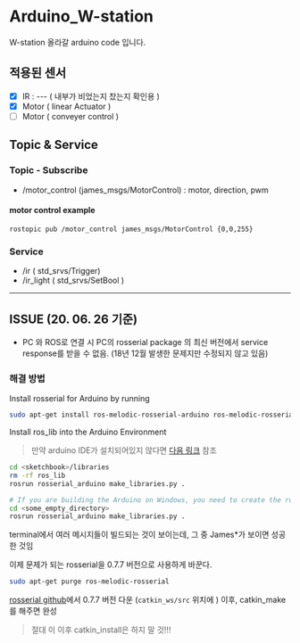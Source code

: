# Arduino_W-station

W-station 올라갈 arduino code 입니다.

## 적용된 센서
- [x] IR : --- ( 내부가 비었는지 찼는지 확인용 )
- [x] Motor ( linear Actuator ) 
- [ ] Motor ( conveyer control ) 

## Topic & Service

### Topic - Subscribe
- /motor_control (james_msgs/MotorControl) : motor, direction, pwm
#### motor control example
```
rostopic pub /motor_control james_msgs/MotorControl {0,0,255}
```
### Service
- /ir       ( std_srvs/Trigger)
- /ir_light ( std_srvs/SetBool )

---

## ISSUE (20. 06. 26 기준)
 - PC 와 ROS로 연결 시 PC의 rosserial package 의 최신 버전에서 service response를 받을 수 없음. (18년 12월 발생한 문제지만 수정되지 않고 있음)

### 해결 방법

Install rosserial for Arduino by running

```bash
sudo apt-get install ros-melodic-rosserial-arduino ros-melodic-rosserial
```

Install ros_lib into the Arduino Environment
> 만약 arduino IDE가 설치되어있지 않다면 [다음 링크](https://emanual.robotis.com/docs/en/software/arduino_ide/) 참조

```bash
cd <sketchbook>/libraries
rm -rf ros_lib
rosrun rosserial_arduino make_libraries.py .

# If you are building the Arduino on Windows, you need to create the ros_lib folder in some convenient directory.
cd <some_empty_directory>
rosrun rosserial_arduino make_libraries.py .
```

terminal에서 여러 메시지들이 빌드되는 것이 보이는데, 그 중 James*가 보이면 성공한 것임

이제 문제가 되는 rosserial을 0.7.7 버전으로 사용하게 바꾼다.

```bash
sudo apt-get purge ros-melodic-rosserial
```

[rosserial github](https://github.com/ros-drivers/rosserial/releases/tag/0.7.7)에서 0.7.7 버전 다운 (`catkin_ws/src` 위치에 )
이후, catkin_make를 해주면 완성

> 절대 이 이후 catkin_install은 하지 말 것!!! 


